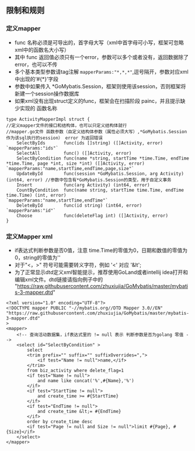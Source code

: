 ## 限制和规则
### 定义mapper
* func 名称必须是可导出的，首字母大写（xml中首字母可小写，框架可忽略xml中的函数名大小写）
* 其中 func 返回值必须只有一个error，参数可以多个或者没有，返回数据除了error，也可以不传
* 多个基本类型参数请tag注解  `mapperParams:"*,*,*"`,逗号隔开，参数对应xml中出现的‘#{*}’字段
* 参数中如果传入 *GoMybatis.Session，框架则使用该session，否则框架将新建一个session操作数据库
* 如果xml没有出现struct定义的func，框架会在扫描阶段 painc，并且提示缺少实现的 函数名称
```
type ActivityMapperImpl struct {
//定义mapper文件的接口和结构体，也可以只定义结构体就行
//mapper.go文件 函数参数（自定义结构体参数（属性必须大写）,*GoMybatis.Session作为该sql执行的session） error 为返回错误
	SelectByIds       func(ids []string) ([]Activity, error)                                                            `mapperParams:"ids"`
	SelectAll         func() ([]Activity, error)
	SelectByCondition func(name *string, startTime *time.Time, endTime *time.Time, page *int, size *int) ([]Activity, error) `mapperParams:"name,startTime,endTime,page,size"`
	UpdateById        func(session *GoMybatis.Session, arg Activity) (int64, error) //参数中包含有*GoMybatis.Session的类型，用于自定义事务
	Insert            func(arg Activity) (int64, error)
	CountByCondition  func(name string, startTime time.Time, endTime time.Time) (int, error)                            `mapperParams:"name,startTime,endTime"`
	DeleteById        func(id string) (int64, error)                                                                    `mapperParams:"id"`
	Choose            func(deleteFlag int) ([]Activity, error)   
}
```

### 定义Mapper xml
* if表达式判断参数是否0值，注意 time.Time的零值为0，日期和数值的零值为0，string的零值为''
* 对于"<，>" 符号可能需要转义字符，例如 '<' 对应 '&lt';
* 为了正常显示dtd定义xml智能提示，推荐使用GoLand或者intellij idea打开和编辑xml文件。dtd链接请指向例子中的 "https://raw.githubusercontent.com/zhuxiujia/GoMybatis/master/mybatis-3-mapper.dtd"
```
<?xml version="1.0" encoding="UTF-8"?>
<!DOCTYPE mapper PUBLIC "-//mybatis.org//DTD Mapper 3.0//EN" 
"https://raw.githubusercontent.com/zhuxiujia/GoMybatis/master/mybatis-3-mapper.dtd"
>
<mapper>
    <!-- 查询活动数据集，if表达式里的 != null 表示 判断参数是否为golang 零值 -->
    <select id="SelectByCondition" >
        select
        <trim prefix="" suffix="" suffixOverrides=",">
            <if test="Name != null">name,</if>
        </trim>
        from biz_activity where delete_flag=1
        <if test="Name != null">
            and name like concat('%',#{Name},'%')
        </if>
        <if test="StartTime != null">
            and create_time >= #{StartTime}
        </if>
        <if test="EndTime != null">
            and create_time &lt;= #{EndTime}
        </if>
        order by create_time desc
        <if test="Page != null and Size != null">limit #{Page}, #{Size}</if>
    </select>
</mapper>
```